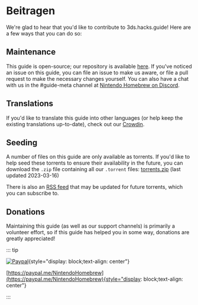 # Beitragen

We're glad to hear that you'd like to contribute to 3ds.hacks.guide! Here are a few ways that you can do so:

## Maintenance

This guide is open-source; our repository is available [here](https://github.com/hacks-guide/Guide_3DS). If you've noticed an issue on this guide, you can file an issue to make us aware, or file a pull request to make the necessary changes yourself. You can also have a chat with us in the #guide-meta channel at [Nintendo Homebrew on Discord](https://discord.gg/MWxPgEp).

## Translations

If you'd like to translate this guide into other languages (or help keep the existing translations up-to-date), check out our [Crowdin](https://crowdin.com/project/3ds-guide).

## Seeding

A number of files on this guide are only available as torrents. If you'd like to help seed these torrents to ensure their availability in the future, you can download the `.zip` file containing all our `.torrent` files: [torrents.zip](/assets/torrents.zip) (last updated 2023-03-16)

There is also an [RSS feed](/rss.xml) that may be updated for future torrents, which you can subscribe to.

## Donations

Maintaining this guide (as well as our support channels) is primarily a volunteer effort, so if this guide has helped you in some way, donations are greatly appreciated!

::: tip

[![Paypal](/images/paypal_white.png)](https://paypal.me/NintendoHomebrew){style="display: block;text-align: center"}

[https://paypal.me/NintendoHomebrew](https://paypal.me/NintendoHomebrew){style="display: block;text-align: center"}

:::
